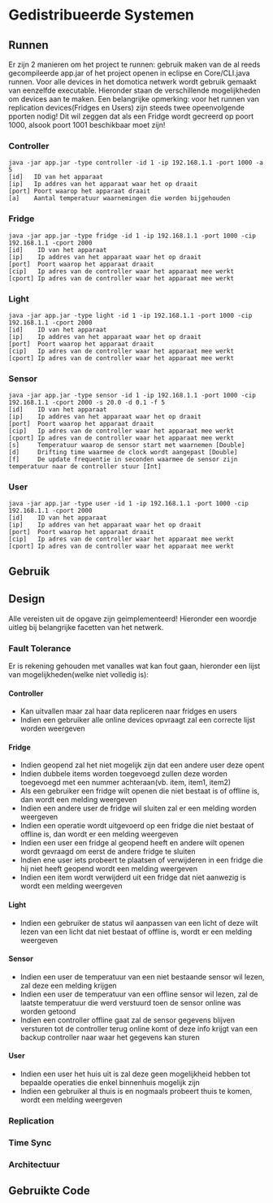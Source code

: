 # Gedistribueerde Systemen

## Runnen
Er zijn 2 manieren om het project te runnen: gebruik maken van de al reeds gecompileerde app.jar of het project openen in eclipse en Core/CLI.java runnen. Voor alle devices in het domotica netwerk wordt gebruik gemaakt van eenzelfde executable. Hieronder staan de verschillende mogelijkheden om devices aan te maken. Een belangrijke opmerking: voor het runnen van replication devices(Fridges en Users) zijn steeds twee opeenvolgende pporten nodig! Dit wil zeggen dat als een Fridge wordt gecreerd op poort 1000, alsook poort 1001 beschikbaar moet zijn!

### Controller
```
java -jar app.jar -type controller -id 1 -ip 192.168.1.1 -port 1000 -a 5
[id]   ID van het apparaat
[ip]   Ip addres van het apparaat waar het op draait
[port] Poort waarop het apparaat draait
[a]    Aantal temperatuur waarnemingen die worden bijgehouden
```

### Fridge
```
java -jar app.jar -type fridge -id 1 -ip 192.168.1.1 -port 1000 -cip 192.168.1.1 -cport 2000
[id]    ID van het apparaat
[ip]    Ip addres van het apparaat waar het op draait
[port]  Poort waarop het apparaat draait
[cip]   Ip adres van de controller waar het apparaat mee werkt
[cport] Ip adres van de controller waar het apparaat mee werkt
```

### Light
```
java -jar app.jar -type light -id 1 -ip 192.168.1.1 -port 1000 -cip 192.168.1.1 -cport 2000
[id]    ID van het apparaat
[ip]    Ip addres van het apparaat waar het op draait
[port]  Poort waarop het apparaat draait
[cip]   Ip adres van de controller waar het apparaat mee werkt
[cport] Ip adres van de controller waar het apparaat mee werkt
```

### Sensor
```
java -jar app.jar -type sensor -id 1 -ip 192.168.1.1 -port 1000 -cip 192.168.1.1 -cport 2000 -s 20.0 -d 0.1 -f 5
[id]    ID van het apparaat
[ip]    Ip addres van het apparaat waar het op draait
[port]  Poort waarop het apparaat draait
[cip]   Ip adres van de controller waar het apparaat mee werkt
[cport] Ip adres van de controller waar het apparaat mee werkt
[s]     Temperatuur waarop de sensor start met waarnemen [Double]
[d]     Drifting time waarmee de clock wordt aangepast [Double]
[f]     De update frequentie in seconden waarmee de sensor zijn temperatuur naar de controller stuur [Int]
```

### User
```
java -jar app.jar -type user -id 1 -ip 192.168.1.1 -port 1000 -cip 192.168.1.1 -cport 2000
[id]    ID van het apparaat
[ip]    Ip addres van het apparaat waar het op draait
[port]  Poort waarop het apparaat draait
[cip]   Ip adres van de controller waar het apparaat mee werkt
[cport] Ip adres van de controller waar het apparaat mee werkt
```

## Gebruik

## Design
Alle vereisten uit de opgave zijn geimplementeerd! Hieronder een woordje uitleg bij belangrijke facetten van het netwerk.
### Fault Tolerance
Er is rekening gehouden met vanalles wat kan fout gaan, hieronder een lijst van mogelijkheden(welke niet volledig is):
#### Controller
- Kan uitvallen maar zal haar data repliceren naar fridges en users
- Indien een gebruiker alle online devices opvraagt zal een correcte lijst worden weergeven

#### Fridge
- Indien geopend zal het niet mogelijk zijn dat een andere user deze opent
- Indien dubbele items worden toegevoegd zullen deze worden toegevoegd met een nummer achteraan(vb. item, item1, item2)
- Als een gebruiker een fridge wilt openen die niet bestaat is of offline is, dan wordt een melding weergeven
- Indien een andere user de fridge wil sluiten zal er een melding worden weergeven
- Indien een operatie wordt uitgevoerd op een fridge die niet bestaat of offline is, dan wordt er een melding weergeven
- Indien een user een fridge al geopend heeft en andere wilt openen wordt gevraagd om eerst de andere fridge te sluiten
- Indien ene user iets probeert te plaatsen of verwijderen in een fridge die hij niet heeft geopend wordt een melding weergeven
- Indien een item wordt verwijderd uit een fridge dat niet aanwezig is wordt een melding weergeven

#### Light
- Indien een gebruiker de status wil aanpassen van een licht of deze wilt lezen van een licht dat niet bestaat of offline is, wordt er een melding weergeven

#### Sensor
- Indien een user de temperatuur van een niet bestaande sensor wil lezen, zal deze een melding krijgen
- Indien een user de temperatuur van een offline sensor wil lezen, zal de laatste temperatuur die werd verstuurd toen de sensor online was worden getoond
- Indien een controller offline gaat zal de sensor gegevens blijven versturen tot de controller terug online komt of deze info krijgt van een backup controller naar waar het gegevens kan sturen

#### User
- Indien een user het huis uit is zal deze geen mogelijkheid hebben tot bepaalde operaties die enkel binnenhuis mogelijk zijn
- Indien een gebruiker al thuis is en nogmaals probeert thuis te komen, wordt een melding weergeven

### Replication

### Time Sync

### Architectuur

## Gebruikte Code
